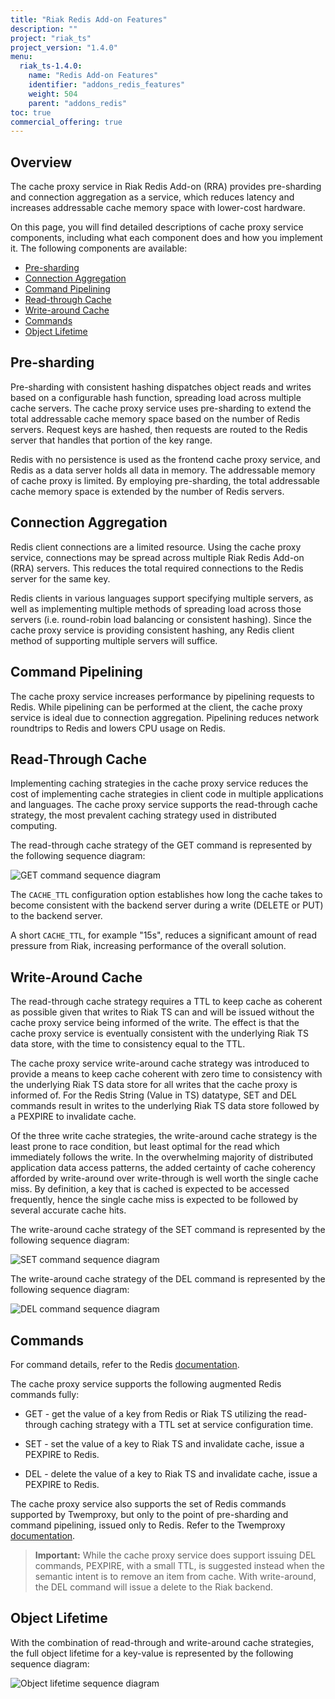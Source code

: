 ```yaml
---
title: "Riak Redis Add-on Features"
description: ""
project: "riak_ts"
project_version: "1.4.0"
menu:
  riak_ts-1.4.0:
    name: "Redis Add-on Features"
    identifier: "addons_redis_features"
    weight: 504
    parent: "addons_redis"
toc: true
commercial_offering: true
---
```


[ee]: http://basho.com/contact/
[GET-sequence]: /images/redis/GET_seq.msc.png
[SET-sequence]: /images/redis/SET_seq.msc.png
[DEL-sequence]: /images/redis/DEL_seq.msc.png
[Object-lifetime]: /images/redis/Object_lifetime.msc.png
[redis docs]: http://redis.io/commands
[twemproxy docs]: https://github.com/twitter/twemproxy/blob/master/notes/redis.md

## Overview

The cache proxy service in Riak Redis Add-on (RRA) provides pre-sharding and connection aggregation as a service, which reduces latency and increases addressable cache memory space with lower-cost hardware.

On this page, you will find detailed descriptions of cache proxy service components, including what each component does and how you implement it. The following components are available:
 
* [Pre-sharding](#pre-sharding)
* [Connection Aggregation](#connection-aggregation)
* [Command Pipelining](#command-pipelining)
* [Read-through Cache](#read-through-cache)
* [Write-around Cache](#write-around-cache)
* [Commands](#commands)
* [Object Lifetime](#object-lifetime)

## Pre-sharding

Pre-sharding with consistent hashing dispatches object reads and writes based
on a configurable hash function, spreading load across multiple cache servers.
The cache proxy service uses pre-sharding to extend the total addressable cache memory space based on the number of Redis servers. Request keys are hashed, then
requests are routed to the Redis server that handles that portion of the key
range.

Redis with no persistence is used as the frontend cache proxy service, and
Redis as a data server holds all data in memory. The addressable memory of
cache proxy is limited. By employing pre-sharding, the total addressable cache
memory space is extended by the number of Redis servers.

## Connection Aggregation

Redis client connections are a limited resource. Using the cache proxy service, connections may be spread across multiple Riak Redis Add-on (RRA) servers. This reduces the total required connections to the Redis server for the same key.

Redis clients in various languages support specifying multiple servers, as well
as implementing multiple methods of spreading load across those servers (i.e.
round-robin load balancing or consistent hashing).  Since the cache proxy service is providing consistent hashing, any Redis client method of supporting multiple
servers will suffice.

## Command Pipelining

The cache proxy service increases performance by pipelining requests to Redis. While pipelining can be performed at the client, the cache proxy service is ideal due to connection aggregation. Pipelining reduces network roundtrips to Redis and
lowers CPU usage on Redis.

## Read-Through Cache

Implementing caching strategies in the cache proxy service reduces the cost of implementing cache strategies in client code in multiple applications and languages. The cache proxy service supports the read-through cache strategy, the most prevalent caching strategy used in distributed computing.

The read-through cache strategy of the GET command is represented by the
following sequence diagram:

![GET command sequence diagram](/images/redis/GET_seq.msc.png)


The `CACHE_TTL` configuration option establishes how long the cache takes to
become consistent with the backend server during a write (DELETE or PUT) to the
backend server.

A short `CACHE_TTL`, for example "15s", reduces a significant amount of read
pressure from Riak, increasing performance of the overall solution.

## Write-Around Cache

The read-through cache strategy requires a TTL to keep cache as coherent as possible given that writes to Riak TS can and will be issued without the cache proxy service being informed of the write. The effect is that the cache proxy service is eventually consistent with the underlying Riak TS data store, with the time to consistency equal to the TTL.

The cache proxy service write-around cache strategy was introduced to provide a means to keep cache coherent with zero time to consistency with the underlying Riak TS data store for all writes that the cache proxy is informed of. For the Redis String (Value in TS) datatype, SET and DEL commands result in writes to the underlying Riak TS data store followed by a PEXPIRE to invalidate cache.

Of the three write cache strategies, the write-around cache strategy is the least
prone to race condition, but least optimal for the read which immediately follows
the write. In the overwhelming majority of distributed application data access
patterns, the added certainty of cache coherency afforded by write-around over
write-through is well worth the single cache miss. By definition, a key that is
cached is expected to be accessed frequently, hence the single cache miss is
expected to be followed by several accurate cache hits.

The write-around cache strategy of the SET command is represented by the
following sequence diagram:

![SET command sequence diagram](/images/redis/SET_seq.msc.png)

The write-around cache strategy of the DEL command is represented by the
following sequence diagram:

![DEL command sequence diagram](/images/redis/DEL_seq.msc.png)

## Commands

For command details, refer to the Redis [documentation][redis docs].

The cache proxy service supports the following augmented Redis commands fully:

* GET - get the value of a key from Redis or Riak TS utilizing the read-through
  caching strategy with a TTL set at service configuration time.

* SET - set the value of a key to Riak TS and invalidate cache, issue a PEXPIRE
  to Redis.

* DEL - delete the value of a key to Riak TS and invalidate cache, issue a
  PEXPIRE to Redis.

The cache proxy service also supports the set of Redis commands supported by Twemproxy, but only to the point of pre-sharding and command pipelining, issued only to Redis. Refer to the Twemproxy [documentation][twemproxy docs].

>**Important:** While the cache proxy service does support issuing DEL commands, PEXPIRE, with a small TTL, is suggested instead when the semantic intent is to remove an item from cache.  With write-around, the DEL command will issue a delete to the Riak backend.

## Object Lifetime

With the combination of read-through and write-around cache strategies, the
full object lifetime for a key-value is represented by the following
sequence diagram:

![Object lifetime sequence diagram](/images/redis/Object_lifetime.msc.png)
